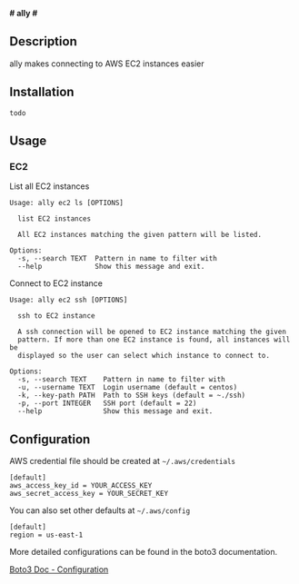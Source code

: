 **# ally #**


## Description ##

ally makes connecting to AWS EC2 instances easier

## Installation ##

```
todo
```

## Usage ##


### EC2 ###

List all EC2 instances

```
Usage: ally ec2 ls [OPTIONS]

  list EC2 instances

  All EC2 instances matching the given pattern will be listed.

Options:
  -s, --search TEXT  Pattern in name to filter with
  --help             Show this message and exit.
```

Connect to EC2 instance

```
Usage: ally ec2 ssh [OPTIONS]

  ssh to EC2 instance

  A ssh connection will be opened to EC2 instance matching the given
  pattern. If more than one EC2 instance is found, all instances will be
  displayed so the user can select which instance to connect to.

Options:
  -s, --search TEXT    Pattern in name to filter with
  -u, --username TEXT  Login username (default = centos)
  -k, --key-path PATH  Path to SSH keys (default = ~./ssh)
  -p, --port INTEGER   SSH port (default = 22)
  --help               Show this message and exit.
```


## Configuration ##

AWS credential file should be created at ```~/.aws/credentials```

```
[default]
aws_access_key_id = YOUR_ACCESS_KEY
aws_secret_access_key = YOUR_SECRET_KEY
```


You can also set other defaults at ```~/.aws/config```

```
[default]
region = us-east-1
```

More detailed configurations can be found in the boto3 documentation.

[Boto3 Doc - Configuration](http://boto3.readthedocs.org/en/latest/guide/configuration.html#guide-configuration)